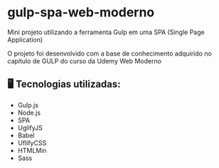 # gulp-spa-web-moderno
Mini projeto utilizando a ferramenta Gulp em uma SPA (Single Page Application)

O projeto foi desenvolvido com a base de conhecimento adquirido no capítulo de GULP do curso da Udemy Web Moderno

## 🖥️ Tecnologias utilizadas:
- Gulp.js
- Node.js
- SPA
- UglifyJS
- Babel
- UflifyCSS
- HTMLMin
- Sass
